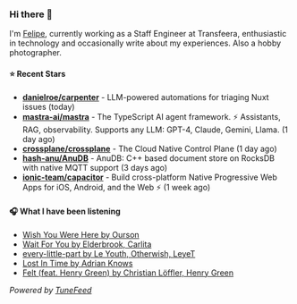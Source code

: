 ### Hi there 👋

I'm [Felipe](https://felipevm.com), currently working as a Staff Engineer at Transfeera, enthusiastic in technology and occasionally write about my experiences. Also a hobby photographer.

#### ⭐ Recent Stars
- **[danielroe/carpenter](https://github.com/danielroe/carpenter)** - LLM-powered automations for triaging Nuxt issues (today)
- **[mastra-ai/mastra](https://github.com/mastra-ai/mastra)** - The TypeScript AI agent framework. ⚡ Assistants, RAG, observability. Supports any LLM: GPT-4, Claude, Gemini, Llama. (1 day ago)
- **[crossplane/crossplane](https://github.com/crossplane/crossplane)** - The Cloud Native Control Plane (1 day ago)
- **[hash-anu/AnuDB](https://github.com/hash-anu/AnuDB)** - AnuDB: C&#43;&#43; based document store on RocksDB with native MQTT support (3 days ago)
- **[ionic-team/capacitor](https://github.com/ionic-team/capacitor)** - Build cross-platform Native Progressive Web Apps for iOS, Android, and the Web ⚡️ (1 week ago)

#### 🎧 What I have been listening
- [Wish You Were Here by Ourson](https://open.spotify.com/track/1wrR8jLtLyqnzhJQmpWOKu)
- [Wait For You by Elderbrook, Carlita](https://open.spotify.com/track/3IadEIThECdcKc8r3ILlqW)
- [every-little-part by Le Youth, Otherwish, LeyeT](https://open.spotify.com/track/2iI827tTlkWlaKXypNB6rE)
- [Lost In Time by Adrian Knows](https://open.spotify.com/track/0aHUTp6y31Fr6F7p99edHp)
- [Felt (feat. Henry Green) by Christian Löffler, Henry Green](https://open.spotify.com/track/6aZdYHEp6dkDOczK60y41d)

_Powered by [TuneFeed](https://tunefeed.app?ref=github.com)_
